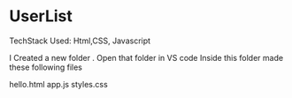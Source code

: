 # UserList


TechStack Used: Html,CSS, Javascript

I Created a new folder .
Open that folder in VS code
Inside this folder made these following files

hello.html
app.js
styles.css 

